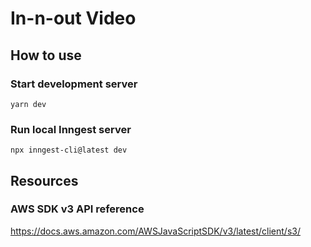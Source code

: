 # In-n-out Video

## How to use

### Start development server

`yarn dev`

### Run local Inngest server

`npx inngest-cli@latest dev`

## Resources

### AWS SDK v3 API reference

https://docs.aws.amazon.com/AWSJavaScriptSDK/v3/latest/client/s3/
